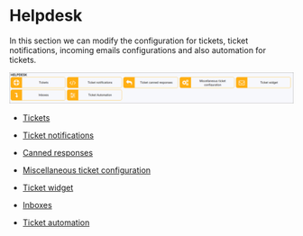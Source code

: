 Helpdesk
=============

In this section we can modify the configuration for tickets, ticket notifications, incoming emails configurations and also automation for tickets.

![Tickets](support_config.png)

* [Tickets](configuration/support/tickets/tickets.md)

* [Ticket notifications](configuration/support/ticket_notifications/ticket_notifications.md)

* [Canned responses](configuration/support/ticket_canned_responses/ticket_canned_responses.md)

* [Miscellaneous ticket configuration](configuration/support/general_ticket_configuration/general_ticket_configuration.md)

* [Ticket widget](configuration/support/feedback_widget/feedback_widget.md)

* [Inboxes](configuration/support/inboxes/inboxes.md)

* [Ticket automation](configuration/support/ticket_automation/ticket_automation.md)
